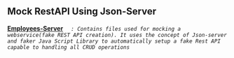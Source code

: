 ## Mock RestAPI Using Json-Server

[**Employees-Server**](https://github.com/AniketNeogy/RestAPIDevlopment/tree/master/employees-server) *```  : Contains files used for mocking a webservice(fake REST API creation). It uses the concept of Json-server and faker Java Script Library to automatically setup a fake Rest API capable to handling all CRUD operations```*

